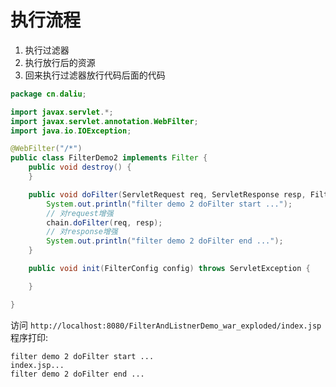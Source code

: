 # 执行流程

1. 执行过滤器
2. 执行放行后的资源
3. 回来执行过滤器放行代码后面的代码

```java
package cn.daliu;

import javax.servlet.*;
import javax.servlet.annotation.WebFilter;
import java.io.IOException;

@WebFilter("/*")
public class FilterDemo2 implements Filter {
    public void destroy() {
    }

    public void doFilter(ServletRequest req, ServletResponse resp, FilterChain chain) throws ServletException, IOException {
        System.out.println("filter demo 2 doFilter start ...");
        // 对request增强
        chain.doFilter(req, resp);
        // 对response增强
        System.out.println("filter demo 2 doFilter end ...");
    }

    public void init(FilterConfig config) throws ServletException {

    }

}
```

访问 `http://localhost:8080/FilterAndListnerDemo_war_exploded/index.jsp` 程序打印:  

```
filter demo 2 doFilter start ...
index.jsp...
filter demo 2 doFilter end ...
```